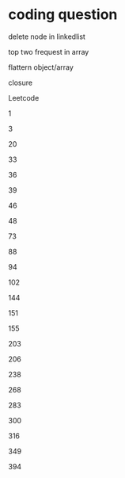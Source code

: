 # coding question

delete node in linkedlist

top two frequest in array

flattern object/array

closure



Leetcode

1

3

20

33

36

39

46

48

73

88

94

102

144

151

155

203

206

238

268

283

300

316

349

394




